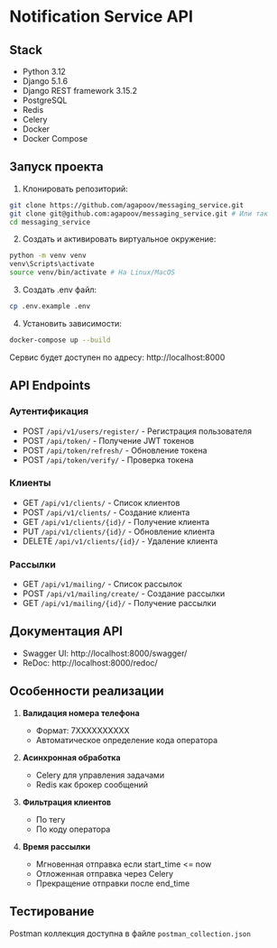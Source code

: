 # Notification Service API

## Stack

- Python 3.12
- Django 5.1.6
- Django REST framework 3.15.2
- PostgreSQL
- Redis
- Celery
- Docker
- Docker Compose

## Запуск проекта

1. Клонировать репозиторий:

```bash
git clone https://github.com/agapoov/messaging_service.git
git clone git@github.com:agapoov/messaging_service.git # Или так
cd messaging_service
```

2. Создать и активировать виртуальное окружение:

```bash
python -m venv venv
venv\Scripts\activate
source venv/bin/activate # На Linux/MacOS
```

3. Создать .env файл:

```bash
cp .env.example .env
```

4. Установить зависимости:

```bash
docker-compose up --build
```


Сервис будет доступен по адресу: http://localhost:8000

## API Endpoints

### Аутентификация
- POST `/api/v1/users/register/` - Регистрация пользователя
- POST `/api/token/` - Получение JWT токенов
- POST `/api/token/refresh/` - Обновление токена
- POST `/api/token/verify/` - Проверка токена

### Клиенты
- GET `/api/v1/clients/` - Список клиентов
- POST `/api/v1/clients/` - Создание клиента
- GET `/api/v1/clients/{id}/` - Получение клиента
- PUT `/api/v1/clients/{id}/` - Обновление клиента
- DELETE `/api/v1/clients/{id}/` - Удаление клиента

### Рассылки
- GET `/api/v1/mailing/` - Список рассылок
- POST `/api/v1/mailing/create/` - Создание рассылки
- GET `/api/v1/mailing/{id}/` - Получение рассылки

## Документация API

- Swagger UI: http://localhost:8000/swagger/
- ReDoc: http://localhost:8000/redoc/

## Особенности реализации

1. **Валидация номера телефона**
   - Формат: 7XXXXXXXXXX
   - Автоматическое определение кода оператора

2. **Асинхронная обработка**
   - Celery для управления задачами
   - Redis как брокер сообщений

3. **Фильтрация клиентов**
   - По тегу
   - По коду оператора

4. **Время рассылки**
   - Мгновенная отправка если start_time <= now
   - Отложенная отправка через Celery
   - Прекращение отправки после end_time

## Тестирование

Postman коллекция доступна в файле `postman_collection.json`
